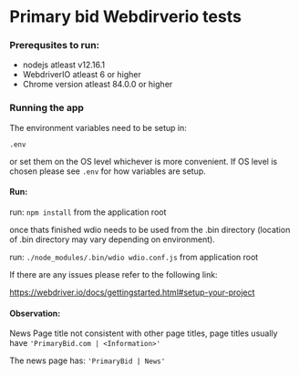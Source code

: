 # Primary bid Webdirverio tests

### Prerequsites to run:
- nodejs atleast v12.16.1
- WebdriverIO atleast 6 or higher
- Chrome version atleast 84.0.0 or higher

### Running the app
The environment variables need to be setup in:

`.env` 

or set them on the OS level whichever is more convenient. If OS level is chosen please see `.env` for how variables are setup.

#### Run:
run: `npm install` from the application root

once thats finished wdio needs to be used from the .bin directory (location of .bin directory may vary depending on environment).

run: `./node_modules/.bin/wdio wdio.conf.js` from application root

If there are any issues please refer to the following link:

https://webdriver.io/docs/gettingstarted.html#setup-your-project

#### Observation:

News Page title not consistent with other page titles, page titles usually have `'PrimaryBid.com | <Information>'`

The news page has: `'PrimaryBid | News'`
